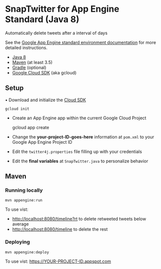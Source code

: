 SnapTwitter for App Engine Standard (Java 8)
============================

Automatically delete tweets after a interval of days

See the [Google App Engine standard environment documentation][ae-docs] for more
detailed instructions.

[ae-docs]: https://cloud.google.com/appengine/docs/java/


* [Java 8](http://www.oracle.com/technetwork/java/javase/downloads/index.html)
* [Maven](https://maven.apache.org/download.cgi) (at least 3.5)
* [Gradle](https://gradle.org/gradle-download/) (optional)
* [Google Cloud SDK](https://cloud.google.com/sdk/) (aka gcloud)

## Setup

• Download and initialize the [Cloud SDK](https://cloud.google.com/sdk/)

    gcloud init

* Create an App Engine app within the current Google Cloud Project


    gcloud app create

* Change the **your-project-ID-goes-here** information at `pom.xml` to your Google App Engine Project ID

* Edit the `twitter4j.properties` file filling up with your credentials

* Edit the **final variables** at `SnapTwitter.java` to personalize behavior   

## Maven
### Running locally

    mvn appengine:run

To use vist: 
* [http://localhost:8080/timeline?rt](http://localhost:8080/timeline?rt) to delete retweeted tweets below average
* [http://localhost:8080/timeline](http://localhost:8080/timeline) to delete the rest

### Deploying

    mvn appengine:deploy

To use vist:  https://YOUR-PROJECT-ID.appspot.com